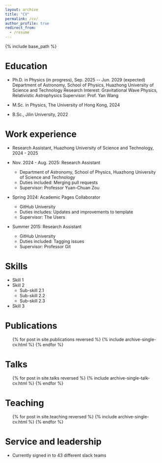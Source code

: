 ```yaml
---
layout: archive
title: "CV"
permalink: /cv/
author_profile: true
redirect_from:
  - /resume
---
```


{% include base_path %}

Education
======
* Ph.D. in Physics (in progress), Sep. 2025 -- Jun. 2029 (expected)
Department of Astronomy, School of Physics, Huazhong University of Science and Technology
Research Interest: Gravitational Wave Physics, Relativistic Astrophysics
Supervisor: Prof. Yan Wang

* M.Sc. in Physics, The University of Hong Kong, 2024
* B.Sc., Jilin University, 2022

Work experience
======
* Research Assistant, Huazhong University of Science and Technology, 2024 - 2025

* Nov. 2024 - Aug. 2025: Research Assistant
  * Department of Astronomy, School of Physics, Huazhong University of Science and Technology
  * Duties included: Merging pull requests
  * Supervisor: Professor Yuan-Chuan Zou

* Spring 2024: Academic Pages Collaborator
  * GitHub University
  * Duties includes: Updates and improvements to template
  * Supervisor: The Users

* Summer 2015: Research Assistant
  * GitHub University
  * Duties included: Tagging issues
  * Supervisor: Professor Git
  
Skills
======
* Skill 1
* Skill 2
  * Sub-skill 2.1
  * Sub-skill 2.2
  * Sub-skill 2.3
* Skill 3

Publications
======
  <ul>{% for post in site.publications reversed %}
    {% include archive-single-cv.html %}
  {% endfor %}</ul>
  
Talks
======
  <ul>{% for post in site.talks reversed %}
    {% include archive-single-talk-cv.html  %}
  {% endfor %}</ul>
  
Teaching
======
  <ul>{% for post in site.teaching reversed %}
    {% include archive-single-cv.html %}
  {% endfor %}</ul>
  
Service and leadership
======
* Currently signed in to 43 different slack teams
